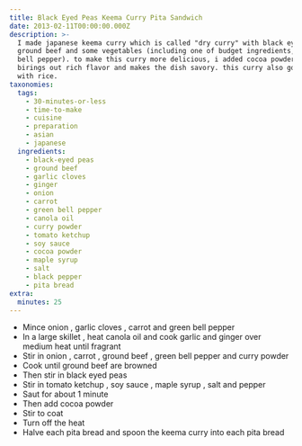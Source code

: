 ```yaml
---
title: Black Eyed Peas Keema Curry Pita Sandwich
date: 2013-02-11T00:00:00.000Z
description: >-
  I made japanese keema curry which is called "dry curry" with black eyed peas,
  ground beef and some vegetables (including one of budget ingredients, green
  bell pepper). to make this curry more delicious, i added cocoa powder which
  birings out rich flavor and makes the dish savory. this curry also goes well
  with rice.
taxonomies:
  tags:
    - 30-minutes-or-less
    - time-to-make
    - cuisine
    - preparation
    - asian
    - japanese
  ingredients:
    - black-eyed peas
    - ground beef
    - garlic cloves
    - ginger
    - onion
    - carrot
    - green bell pepper
    - canola oil
    - curry powder
    - tomato ketchup
    - soy sauce
    - cocoa powder
    - maple syrup
    - salt
    - black pepper
    - pita bread
extra:
  minutes: 25
---
```

 - Mince onion , garlic cloves , carrot and green bell pepper
 - In a large skillet , heat canola oil and cook garlic and ginger over medium heat until fragrant
 - Stir in onion , carrot , ground beef , green bell pepper and curry powder
 - Cook until ground beef are browned
 - Then stir in black eyed peas
 - Stir in tomato ketchup , soy sauce , maple syrup , salt and pepper
 - Saut for about 1 minute
 - Then add cocoa powder
 - Stir to coat
 - Turn off the heat
 - Halve each pita bread and spoon the keema curry into each pita bread
